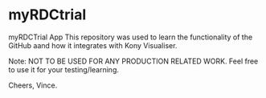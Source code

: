 # myRDCtrial
myRDCTrial App
This repository was used to learn the functionality of the GitHub aand how it integrates with Kony Visualiser.

Note: NOT TO BE USED FOR ANY PRODUCTION RELATED WORK. Feel free to use it for your testing/learning. 

Cheers, Vince.
